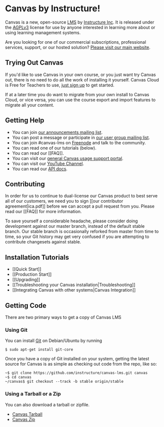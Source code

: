 Canvas by Instructure!
===================

Canvas is a new, open-source [LMS](http://en.wikipedia.org/wiki/Learning_management_system) by [Instructure Inc](http://www.instructure.com/). It is released under the [AGPLv3](http://www.gnu.org/licenses/agpl.html) license for use by anyone interested in learning more about or using learning management systems.

Are you looking for one of our commercial subscriptions, professional services, support, or our hosted solution? [Please visit our main website](http://www.instructure.com/).

Trying Out Canvas
-----------------

If you'd like to use Canvas in your own course, or you just want try Canvas out, there is no need to do all the work of installing it yourself. Canvas Cloud is Free for Teachers to use, [just sign up](https://canvas.instructure.com/register) to get started.

If at a later time you do want to migrate from your own install to Canvas Cloud, or vice versa, you can use the course export and import features to migrate all your content.

Getting Help
-----------

 * You can join [our announcements mailing list](http://groups.google.com/group/canvas-lms-announce).
 * You can post a message or participate in [our user group mailing list](http://groups.google.com/group/canvas-lms-users).
 * You can join #canvas-lms on [Freenode](http://freenode.net/using_the_network.shtml) and talk to the community.
 * You can read one of our tutorials (below).
 * You can read our [[FAQ]].
 * You can visit our [general Canvas usage support portal](http://support.instructure.com/).
 * You can visit our [YouTube Channel](http://www.youtube.com/CanvasLMS#g/p).
 * You can read our [API docs](http://canvas.instructure.com/doc/api/index.html).

Contributing
-----------

In order for us to continue to dual-license our Canvas product to best serve all of our customers, we need you to sign [[our contributor agreement|ica.pdf]] before we can accept a pull request from you. Please read our [[FAQ]] for more information.

To save yourself a considerable headache, please consider doing development against our master branch, instead of the default stable branch. Our stable branch is occasionally reforked from master from time to time, so your Git history may get very confused if you are attempting to contribute changesets against stable.

Installation Tutorials
--------

 * [[Quick Start]]
 * [[Production Start]]
 * [[Upgrading]]
 * [[Troubleshooting your Canvas installation|Troubleshooting]]
 * [[Integrating Canvas with other systems|Canvas Integration]]

Getting Code
-----------
There are two primary ways to get a copy of Canvas LMS

### Using Git

You can install [Git](http://git-scm.com/) on Debian/Ubuntu by running

```
$ sudo apt-get install git-core
```

Once you have a copy of Git installed on your system, getting the latest source for Canvas is as simple as checking out code from the repo, like so:

```
~$ git clone https://github.com/instructure/canvas-lms.git canvas
~$ cd canvas
~/canvas$ git checkout --track -b stable origin/stable
```

### Using a Tarball or a Zip

You can also download a tarball or zipfile.
  
   * [Canvas Tarball](http://github.com/instructure/canvas-lms/tarball/stable)
   * [Canvas Zip](http://github.com/instructure/canvas-lms/zipball/stable)
